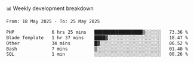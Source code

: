 📊 Weekly development breakdown
<!--START_SECTION:waka-->

```txt
From: 18 May 2025 - To: 25 May 2025

PHP              6 hrs 25 mins   ██████████████████▒░░░░░░   73.36 %
Blade Template   1 hr 37 mins    ████▓░░░░░░░░░░░░░░░░░░░░   18.47 %
Other            34 mins         █▓░░░░░░░░░░░░░░░░░░░░░░░   06.52 %
Bash             7 mins          ▒░░░░░░░░░░░░░░░░░░░░░░░░   01.40 %
SQL              1 min           ░░░░░░░░░░░░░░░░░░░░░░░░░   00.26 %
```

<!--END_SECTION:waka-->

